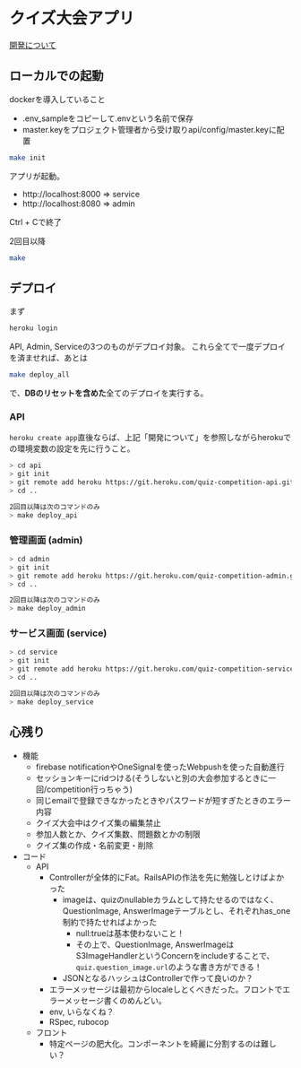 # クイズ大会アプリ

[開発について](https://scrapbox.io/programming-technology/Nuxt_+_Vuetify_+_Rails_API_mode%E3%81%A7%E3%82%AF%E3%82%A4%E3%82%BA%E5%A4%A7%E4%BC%9AWeb%E3%82%A2%E3%83%97%E3%83%AA%E3%82%92%E4%BD%9C%E3%82%8B)

## ローカルでの起動
dockerを導入していること

- .env_sampleをコピーして.envという名前で保存
- master.keyをプロジェクト管理者から受け取りapi/config/master.keyに配置

``` bash
make init
```

アプリが起動。
- http://localhost:8000 => service
- http://localhost:8080 => admin

Ctrl + Cで終了

2回目以降
``` bash
make
```

## デプロイ
まず
``` bash
heroku login
```

API, Admin, Serviceの3つのものがデプロイ対象。
これら全てで一度デプロイを済ませれば、あとは
``` bash
make deploy_all
```
で、**DBのリセットを含めた**全てのデプロイを実行する。

### API
`heroku create app`直後ならば、上記「開発について」を参照しながらherokuでの環境変数の設定を先に行うこと。
``` bash
> cd api
> git init
> git remote add heroku https://git.heroku.com/quiz-competition-api.git
> cd ..

2回目以降は次のコマンドのみ
> make deploy_api
```

### 管理画面 (admin)
``` bash
> cd admin
> git init
> git remote add heroku https://git.heroku.com/quiz-competition-admin.git
> cd ..

2回目以降は次のコマンドのみ
> make deploy_admin
```

### サービス画面 (service)
``` bash
> cd service
> git init
> git remote add heroku https://git.heroku.com/quiz-competition-service.git
> cd ..

2回目以降は次のコマンドのみ
> make deploy_service
```

## 心残り
- 機能
  - firebase notificationやOneSignalを使ったWebpushを使った自動進行
  - セッションキーにridつける(そうしないと別の大会参加するときに一回/competition行っちゃう)
  - 同じemailで登録できなかったときやパスワードが短すぎたときのエラー内容
  - クイズ大会中はクイズ集の編集禁止
  - 参加人数とか、クイズ集数、問題数とかの制限
  - クイズ集の作成・名前変更・削除
- コード
  - API
    - Controllerが全体的にFat。RailsAPIの作法を先に勉強しとけばよかった
      - imageは、quizのnullableカラムとして持たせるのではなく、QuestionImage, AnswerImageテーブルとし、それぞれhas_one制約で持たせればよかった
        - null:trueは基本使わないこと！
        - その上で、QuestionImage, AnswerImageはS3ImageHandlerというConcernをincludeすることで、`quiz.question_image.url`のような書き方ができる！
      - JSONとなるハッシュはControllerで作って良いのか？
    - エラーメッセージは最初からlocaleしとくべきだった。フロントでエラーメッセージ書くのめんどい。
    - env, いらなくね？
    - RSpec, rubocop
  - フロント
    - 特定ページの肥大化。コンポーネントを綺麗に分割するのは難しい？
